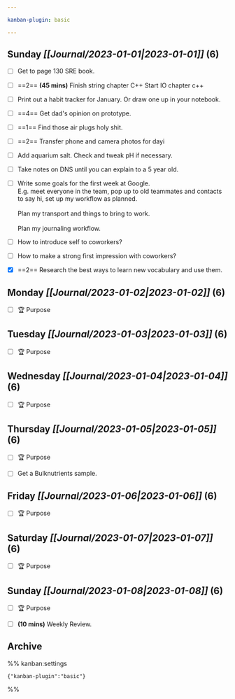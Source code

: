 ```yaml
---

kanban-plugin: basic

---
```


## **Sunday** *[[Journal/2023-01-01|2023-01-01]]* (6)

- [ ] Get to page 130 SRE book.
- [ ] ==2== **(45 mins)** Finish string chapter C++ Start IO chapter c++
- [ ] Print out a habit tracker for January. Or draw one up in your notebook.
- [ ] ==4== Get dad's opinion on prototype.
- [ ] ==1== Find those air plugs holy shit.
- [ ] ==2== Transfer phone and camera photos for dayi
- [ ] Add aquarium salt. Check and tweak pH if necessary.
- [ ] Take notes on DNS until you can explain to a 5 year old.
- [ ] Write some goals for the first week at Google.<br>E.g. meet everyone in the team, pop up to old teammates and contacts to say hi, set up my workflow as planned.<br><br>Plan my transport and things to bring to work.<br><br>Plan my journaling workflow.
- [ ] How to introduce self to coworkers?
- [ ] How to make a strong first impression with coworkers?
- [x] ==2== Research the best ways to learn new vocabulary and use them.


## **Monday** *[[Journal/2023-01-02|2023-01-02]]* (6)

- [ ] 🏆 Purpose


## **Tuesday** *[[Journal/2023-01-03|2023-01-03]]* (6)

- [ ] 🏆 Purpose


## **Wednesday** *[[Journal/2023-01-04|2023-01-04]]* (6)

- [ ] 🏆 Purpose


## **Thursday** *[[Journal/2023-01-05|2023-01-05]]* (6)

- [ ] 🏆 Purpose
- [ ] Get a Bulknutrients sample.


## **Friday** *[[Journal/2023-01-06|2023-01-06]]* (6)

- [ ] 🏆 Purpose


## **Saturday** *[[Journal/2023-01-07|2023-01-07]]* (6)

- [ ] 🏆 Purpose


## **Sunday** *[[Journal/2023-01-08|2023-01-08]]* (6)

- [ ] 🏆 Purpose
- [ ] **(10 mins)** Weekly Review.


## Archive





%% kanban:settings
```
{"kanban-plugin":"basic"}
```
%%